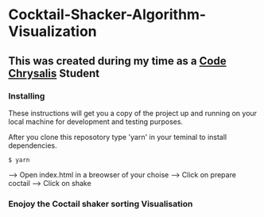 # Cocktail-Shacker-Algorithm-Visualization

## This was created during my time as a [Code Chrysalis](https://codechrysalis.io) Student

### Installing

These instructions will get you a copy of the project up and running on your local machine for development and testing purposes.

After you clone this reposotory type 'yarn' in your teminal to install dependencies.

```
$ yarn
```

--> Open index.html in a breowser of your choise
--> Click on prepare coctail
--> Click on shake

### Enojoy the Coctail shaker sorting Visualisation
